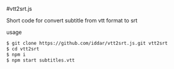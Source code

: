 #vtt2srt.js

Short code for convert subtitle from vtt format to srt


usage 
```sh
$ git clone https://github.com/iddar/vtt2srt.js.git vtt2srt
$ cd vtt2srt
$ npm i
$ npm start subtitles.vtt
```